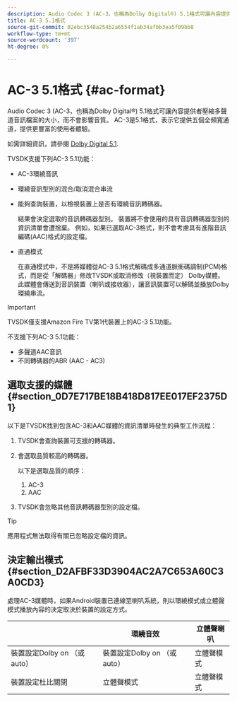 ```yaml
---
description: Audio Codec 3 (AC-3，也稱為Dolby Digital®) 5.1格式可讓內容提供者壓縮多聲道音訊檔案的大小，而不會影響音質。 AC-3是5.1格式，表示它提供五個全頻寬通道，提供更豐富的使用者體驗。
title: AC-3 5.1格式
source-git-commit: 02ebc3548a254b2a6554f1ab34afbb3ea5f09bb8
workflow-type: tm+mt
source-wordcount: '397'
ht-degree: 0%

---
```


# AC-3 5.1格式 {#ac-format}

Audio Codec 3 (AC-3，也稱為Dolby Digital®) 5.1格式可讓內容提供者壓縮多聲道音訊檔案的大小，而不會影響音質。 AC-3是5.1格式，表示它提供五個全頻寬通道，提供更豐富的使用者體驗。

如需詳細資訊，請參閱 [Dolby Digital 5.1](https://www.dolby.com/us/en/technologies/dolby-digital.html).

TVSDK支援下列AC-3 5.1功能：

* AC-3環繞音訊
* 環繞音訊型別的混合/取消混合串流
* 能夠查詢裝置，以檢視裝置上是否有環繞音訊轉碼器。

  結果會決定選取的音訊轉碼器型別。 裝置將不會使用的具有音訊轉碼器型別的資訊清單會遭捨棄。 例如，如果已選取AC-3格式，則不會考慮具有進階音訊編碼(AAC)格式的設定檔。
* 直通模式

  在直通模式中，不是將媒體從AC-3 5.1格式解碼成多通道脈衝碼調制(PCM)格式，而是從「解碼器」修改TVSDK或取消修改（視裝置而定） Dolby媒體。 此媒體會傳送到音訊裝置（喇叭或接收器），讓音訊裝置可以解碼並播放Dolby環繞串流。

>[!IMPORTANT]
>
>TVSDK僅支援Amazon Fire TV第1代裝置上的AC-3 5.1功能。

不支援下列AC-3 5.1功能：

* 多聲道AAC音訊
* 不同轉碼器的ABR (AAC - AC3)

## 選取支援的媒體 {#section_0D7E717BE18B418D817EE017EF2375D1}

以下是TVSDK找到包含AC-3和AAC媒體的資訊清單時發生的典型工作流程：

1. TVSDK會查詢裝置可支援的轉碼器。
1. 會選取品質較高的轉碼器。

   以下是選取品質的順序：

   1. AC-3
   1. AAC

1. TVSDK會忽略其他音訊轉碼器型別的設定檔。

>[!TIP]
>
>應用程式無法取得有關已忽略設定檔的資訊。

## 決定輸出模式 {#section_D2AFBF33D3904AC2A7C653A60C3A0CD3}

處理AC-3媒體時，如果Android裝置已連線至喇叭系統，則以環繞模式或立體聲模式播放內容的決定取決於裝置的設定方式。

|   | **環繞音效** | **立體聲喇叭** |
|---|---|---|
| 裝置設定Dolby on （或auto） | 裝置設定Dolby on （或auto） | 立體聲模式 |
| 裝置設定杜比關閉 | 立體聲模式 | 立體聲模式 |
